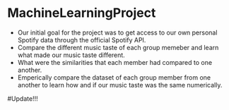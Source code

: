 # MachineLearningProject

- Our initial goal for the project was to get access to our own personal Spotify data through the official Spotify API.
- Compare the different music taste of each group memeber and learn what made our music taste different.
- What were the similarities that each member had compared to one another.
- Emperically compare the dataset of each group member from one another to learn how and if our music taste was the same numerically.

#Update!!!
